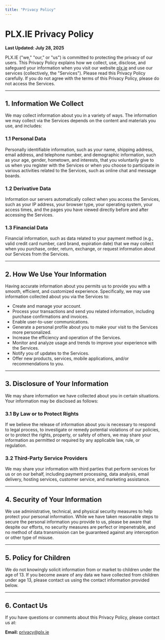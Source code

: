 ```yaml
---
title: "Privacy Policy"
---
```


# PLX.IE Privacy Policy

**Last Updated: July 28, 2025**

PLX.IE ("we," "our," or "us") is committed to protecting the privacy of our users. This Privacy Policy explains how we collect, use, disclose, and safeguard your information when you visit our website [plx.ie](https://plx.ie) and use our services (collectively, the "Services"). Please read this Privacy Policy carefully. If you do not agree with the terms of this Privacy Policy, please do not access the Services.

---

## 1. Information We Collect

We may collect information about you in a variety of ways. The information we may collect via the Services depends on the content and materials you use, and includes:

### **1.1 Personal Data**

Personally identifiable information, such as your name, shipping address, email address, and telephone number, and demographic information, such as your age, gender, hometown, and interests, that you voluntarily give to us when you register with the Services or when you choose to participate in various activities related to the Services, such as online chat and message boards.

### **1.2 Derivative Data**

Information our servers automatically collect when you access the Services, such as your IP address, your browser type, your operating system, your access times, and the pages you have viewed directly before and after accessing the Services.

### **1.3 Financial Data**

Financial information, such as data related to your payment method (e.g., valid credit card number, card brand, expiration date) that we may collect when you purchase, order, return, exchange, or request information about our Services from the Services.

---

## 2. How We Use Your Information

Having accurate information about you permits us to provide you with a smooth, efficient, and customized experience. Specifically, we may use information collected about you via the Services to:

*   Create and manage your account.
*   Process your transactions and send you related information, including purchase confirmations and invoices.
*   Enable user-to-user communications.
*   Generate a personal profile about you to make your visit to the Services more personalized.
*   Increase the efficiency and operation of the Services.
*   Monitor and analyze usage and trends to improve your experience with the Services.
*   Notify you of updates to the Services.
*   Offer new products, services, mobile applications, and/or recommendations to you.

---

## 3. Disclosure of Your Information

We may share information we have collected about you in certain situations. Your information may be disclosed as follows:

### **3.1 By Law or to Protect Rights**

If we believe the release of information about you is necessary to respond to legal process, to investigate or remedy potential violations of our policies, or to protect the rights, property, or safety of others, we may share your information as permitted or required by any applicable law, rule, or regulation.

### **3.2 Third-Party Service Providers**

We may share your information with third parties that perform services for us or on our behalf, including payment processing, data analysis, email delivery, hosting services, customer service, and marketing assistance.

---

## 4. Security of Your Information

We use administrative, technical, and physical security measures to help protect your personal information. While we have taken reasonable steps to secure the personal information you provide to us, please be aware that despite our efforts, no security measures are perfect or impenetrable, and no method of data transmission can be guaranteed against any interception or other type of misuse.

---

## 5. Policy for Children

We do not knowingly solicit information from or market to children under the age of 13. If you become aware of any data we have collected from children under age 13, please contact us using the contact information provided below.

---

## 6. Contact Us

If you have questions or comments about this Privacy Policy, please contact us at:

**Email:** privacy@plx.ie
